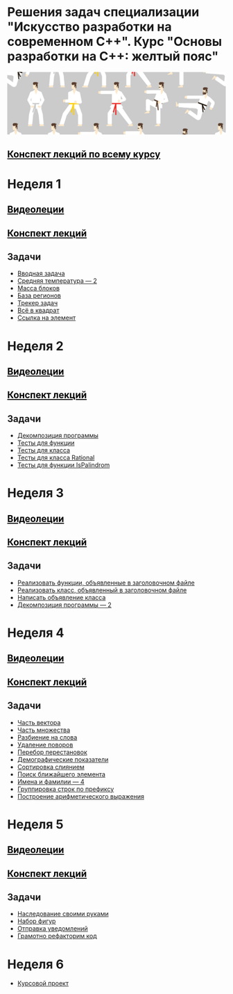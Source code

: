 # Решения задач специализации "Искусство разработки на современном С++". Курс "Основы разработки на С++: желтый пояс"
![belt.jpg](https://github.com/BilyalovE/Belt/blob/main/Week%201/belt.jpg)

## <a href="https://github.com/BilyalovE/Yellow-Belt/blob/main/Week%201/Lectures/week1.pdf/" style="color: black">Конспект лекций по всему курсу</a>

# Неделя 1
## <a href="https://disk.yandex.ru/d/rvGKbI1Iycv-fg" style="color: black">Видеолеции</a>
## <a href="https://github.com/BilyalovE/Yellow-Belt/blob/main/Week%201/Lectures/week1.pdf/" style="color: black">Конспект лекций</a>
## Задачи

* [Вводная задача](https://github.com/BilyalovE/Yellow-belt/blob/main/Week%201/Tasks/Task%20(1).md) 
* [Средняя температура — 2](https://github.com/BilyalovE/Yellow-belt/blob/main/Week%201/Tasks/Task%20(2).md)  
* [Масса блоков](https://github.com/BilyalovE/Yellow-belt/blob/main/Week%201/Tasks/Task%20(3).md)
* [База регионов](https://github.com/BilyalovE/Yellow-belt/blob/main/Week%201/Tasks/Task%20(4).md)
* [Трекер задач](https://github.com/BilyalovE/Yellow-belt/blob/main/Week%201/Tasks/Task%20(5).md)
* [Всё в квадрат](https://github.com/BilyalovE/Yellow-belt/blob/main/Week%201/Tasks/Task%20(6).md)
* [Ссылка на элемент](https://github.com/BilyalovE/Yellow-belt/blob/main/Week%201/Tasks/Task%20(7).md)

# Неделя 2
## <a href="https://disk.yandex.ru/d/5GzRIrluFr6jzA" style="color: black">Видеолеции</a>
## <a href="https://github.com/BilyalovE/Yellow-Belt/blob/main/Week%202/Lectures/week2.pdf" style="color: black">Конспект лекций</a>
## Задачи

* [Декомпозиция программы](https://github.com/BilyalovE/Yellow-belt/blob/main/Week%202/Tasks/Task%20(1).md) 
* [Тесты для функции](https://github.com/BilyalovE/Yellow-belt/blob/main/Week%202/Tasks/Task%20(2).md)  
* [Тесты для класса](https://github.com/BilyalovE/Yellow-belt/blob/main/Week%202/Tasks/Task%20(3).md)
* [Тесты для класса Rational](https://github.com/BilyalovE/Yellow-belt/blob/main/Week%202/Tasks/Task%20(4).md)
* [Тесты для функции IsPalindrom](https://github.com/BilyalovE/Yellow-belt/blob/main/Week%202/Tasks/Task%20(5).md)

# Неделя 3
## <a href="https://disk.yandex.ru/d/ATo3KwFifX3TMw" style="color: black">Видеолеции</a>
## <a href="https://github.com/BilyalovE/Yellow-Belt/blob/main/Week%203/Lectures/week3.pdf" style="color: black">Конспект лекций</a>
## Задачи

* [Реализовать функции, объявленные в заголовочном файле](https://github.com/BilyalovE/Belt/blob/main/Week%203/Tasks/Task%201/Task%20(1).md) 
* [Реализовать класс, объявленный в заголовочном файле](https://github.com/BilyalovE/Belt/blob/main/Week%203/Tasks/Task%202/Task%202.md)  
* [Написать объявление класса](https://github.com/BilyalovE/Belt/blob/main/Week%203/Tasks/Task%203/Task%203.md)
* [Декомпозиция программы — 2](https://github.com/BilyalovE/Belt/blob/main/Week%203/Tasks/Task%204/Task%204.md)

# Неделя 4     
## <a href="https://disk.yandex.ru/d/2u60LLiNoeLIpA" style="color: black">Видеолеции</a>
## <a href="https://github.com/BilyalovE/Yellow-Belt/blob/main/Week%204/Lectures/week4.pdf" style="color: black">Конспект лекций</a>
## Задачи

* [Часть вектора](https://github.com/BilyalovE/Yellow-Belt/blob/main/Week%204/Tasks/Task%201.md) 
* [Часть множества](https://github.com/BilyalovE/Yellow-Belt/blob/main/Week%204/Tasks/Task%202.md)  
* [Разбиение на слова](https://github.com/BilyalovE/Yellow-Belt/blob/main/Week%204/Tasks/Task%203.md)
* [Удаление поворов](https://github.com/BilyalovE/Yellow-Belt/blob/main/Week%204/Tasks/Task%204.md)
* [Перебор перестановок](https://github.com/BilyalovE/Yellow-Belt/blob/main/Week%204/Tasks/Task%205.md)
* [Демографические показатели](https://github.com/BilyalovE/Yellow-Belt/blob/main/Week%204/Tasks/Task%206.md)
* [Сортировка слиянием](https://github.com/BilyalovE/Yellow-Belt/blob/main/Week%204/Tasks/Task%207.md)
* [Поиск ближайшего элемента](https://github.com/BilyalovE/Yellow-Belt/blob/main/Week%204/Tasks/Task%208.md)
* [Имена и фамилии — 4](https://github.com/BilyalovE/Yellow-Belt/blob/main/Week%204/Tasks/Task%209.md)
* [Группировка строк по префиксу](https://github.com/BilyalovE/Yellow-Belt/blob/main/Week%204/Tasks/Task%2010.md)
* [Построение арифметического выражения](https://github.com/BilyalovE/Yellow-Belt/blob/main/Week%204/Tasks/Task%2011.md)


# Неделя 5    
## <a href="https://disk.yandex.ru/d/2u60LLiNoeLIpA" style="color: black">Видеолеции</a>
## <a href="https://github.com/BilyalovE/Yellow-Belt/blob/main/Week%205/Lectures/week5.pdf" style="color: black">Конспект лекций</a>
## Задачи

* [Наследование своими руками](https://github.com/BilyalovE/Yellow-Belt/blob/main/Week%205/Tasks/Task%201.md) 
* [Набор фигур](https://github.com/BilyalovE/Yellow-Belt/blob/main/Week%205/Tasks/Task%202.md)  
* [Отправка уведомлений](https://github.com/BilyalovE/Yellow-Belt/blob/main/Week%205/Tasks/Task%203.md)
* [Грамотно рефакторим код](https://github.com/BilyalovE/Yellow-Belt/blob/main/Week%205/Tasks/Task%204.md)


# Неделя 6
* [Курсовой проект](https://github.com/BilyalovE/Yellow-Belt/blob/main/Final%20task/Task/Task.md) 

